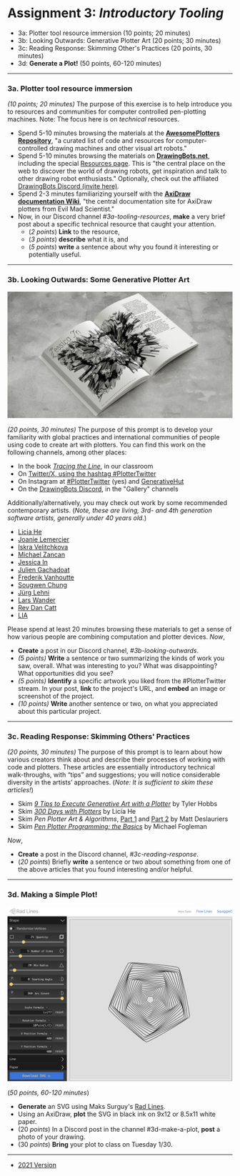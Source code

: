 # Assignment 3: *Introductory Tooling*


* 3a: Plotter tool resource immersion (10 points; 20 minutes)
* 3b: Looking Outwards: Generative Plotter Art (20 points; 30 minutes)
* 3c: Reading Response: Skimming Other's Practices (20 points, 30 minutes)
* 3d: **Generate a Plot!** (50 points, 60-120 minutes)

---

### 3a. Plotter tool resource immersion

*(10 points; 20 minutes)* The purpose of this exercise is to help introduce you to resources and communities for computer controlled pen-plotting machines. Note: The focus here is on *technical* resources.

* Spend 5-10 minutes browsing the materials at the [**AwesomePlotters Repository**](https://github.com/beardicus/awesome-plotters), "a curated list of code and resources for computer-controlled drawing machines and other visual art robots."
* Spend 5-10 minutes browsing the materials on [**DrawingBots.net**](https://drawingbots.net/), including the special [Resources page](https://drawingbots.net/resources). This is "the central place on the web to discover the world of drawing robots, get inspiration and talk to other drawing robot enthusiasts." Optionally, check out the affiliated [DrawingBots Discord (invite here)](https://discordapp.com/invite/XHP3dBg). 
* Spend 2-3 minutes familiarizing yourself with the [**AxiDraw documentation Wiki**](https://wiki.evilmadscientist.com/AxiDraw), "the central documentation site for AxiDraw plotters from Evil Mad Scientist."
* Now, in our Discord channel *#3a-tooling-resources*, **make** a very brief post about a specific technical resource that caught your attention. 
  * (*2 points*) **Link** to the resource, 
  * (*3 points*) **describe** what it is, and 
  * (*5 points*) **write** a sentence about why you found it interesting or potentially useful. 

---

### 3b. Looking Outwards: Some Generative Plotter Art

![tracingtheline.png](img/tracingtheline.png)

*(20 points, 30 minutes)* The purpose of this prompt is to develop your familiarity with global practices and international communities of people using code to create art with plotters. You can find this work on the following channels, among other places:

* In the book [*Tracing the Line*](https://vetroeditions.com/products/tracing-the-line), in our classroom
* On [Twitter/X, using the hashtag #PlotterTwitter](https://twitter.com/hashtag/plottertwitter)
* On Instagram at [#PlotterTwitter](https://www.instagram.com/explore/tags/plottertwitter/) (yes) and [GenerativeHut](https://www.instagram.com/generative.hut/)
* On the [DrawingBots Discord](https://discordapp.com/invite/XHP3dBg), in the "Gallery" channels 

Additionally/alternatively, you may check out work by some recommended contemporary artists. (*Note, these are living, 3rd- and 4th generation software artists, generally under 40 years old.*)

* [Licia He](https://www.eyesofpanda.com/gallery/)
* [Joanie Lemercier](https://twitter.com/JoanieLemercier/status/1391443586206535682)
* [Iskra Velitchkova](http://iskraovelitchkova.com/works.html)
* [Michael Zancan](https://www.instagram.com/zancan.code/?hl=en)
* [Jessica In](https://www.instagram.com/shedrawswithcode/?hl=en)
* [Julien Gachadoat](https://www.instagram.com/julienv3ga)
* [Frederik Vanhoutte](https://www.instagram.com/wblut/)
* [Sougwen Chung](https://sougwen.com/)
* [Jürg Lehni](https://juerglehni.com/)
* [Lars Wander](https://www.instagram.com/larswander/)
* [Rev Dan Catt](https://www.instagram.com/revdancatt)
* [LIA](https://www.liaworks.com/tag/plotter-drawing/)

Please spend at least 20 minutes browsing these materials to get a sense of how various people are combining computation and plotter devices. *Now*,

* **Create** a post in our Discord channel, *#3b-looking-outwards*.
* *(5 points)* **Write** a sentence or two summarizing the kinds of work you saw, overall. What was interesting to you? What was disappointing? What opportunities did you see?
* *(5 points)* **Identify** a specific artwork you liked from the #PlotterTwitter stream. In your post, **link** to the project's URL, and **embed** an image or screenshot of the project. 
* *(10 points)* **Write** another sentence or two, on what you appreciated about this particular project.

---

### 3c. Reading Response: Skimming Others' Practices

*(20 points, 30 minutes)* The purpose of this prompt is to learn about how various creators think about and describe their processes of working with code and plotters. These articles are essentially introductory technical walk-throughs, with “tips” and suggestions; you will notice considerable diversity in the artists’ approaches. (*Note: It is sufficient to skim these articles!*)

* Skim [*9 Tips to Execute Generative Art with a Plotter*](https://tylerxhobbs.com/essays/2018/executing-generative-art-with-a-plotter) by Tyler Hobbs
* Skim [*300 Days with Plotters*](https://liciahe.medium.com/300-days-with-plotters-14159ab64034) by Licia He
* Skim *Pen Plotter Art & Algorithms*, [Part 1](https://mattdesl.svbtle.com/pen-plotter-1) and [Part 2](https://mattdesl.svbtle.com/pen-plotter-2) by Matt Deslauriers
* Skim [*Pen Plotter Programming: the Basics*](https://medium.com/@fogleman/pen-plotter-programming-the-basics-ec0407ab5929) by Michael Fogleman

*Now*,

* **Create** a post in the Discord channel, *#3c-reading-response*.
* (*20 points*) Briefly **write** a sentence or two about something from one of the above articles that you found interesting and/or helpful.

---

### 3d. Making a Simple Plot!

![Rad Lines tool](img/rad-lines.png)

(*50 points, 60-120 minutes*)

* **Generate** an SVG using Maks Surguy's [Rad Lines](https://msurguy.github.io/rad-lines/).
* Using an AxiDraw, **plot** the SVG in black ink on 9x12 or 8.5x11 white paper.
* (20 *points*) In a Discord post in the channel #3d-make-a-plot, **post** a photo of your drawing.
* (30 *points*) **Bring** your plot to class on Tuesday 1/30. 


---

* [2021 Version](https://courses.ideate.cmu.edu/60-428/f2021/offerings/2-generating-svgs/)


